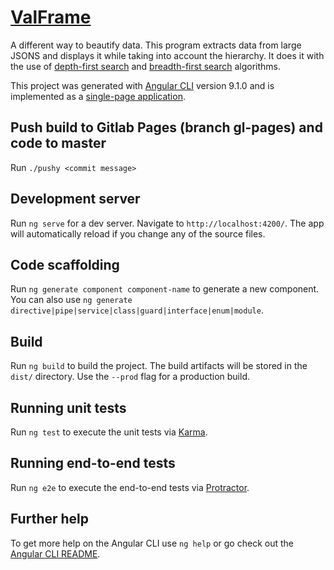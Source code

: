 # [ValFrame](https://valfra.me/)
A different way to beautify data.
This program extracts data from large JSONS and displays it while taking into account the hierarchy. It does it with the use of [depth-first search](https://en.wikipedia.org/wiki/Depth-first_search) and [breadth-first search](https://en.wikipedia.org/wiki/Breadth-first_search) algorithms.

This project was generated with [Angular CLI](https://github.com/angular/angular-cli) version 9.1.0 and is implemented as a [single-page application](https://en.wikipedia.org/wiki/Single-page_application).

## Push build to Gitlab Pages (branch gl-pages) and code to master
Run `./pushy <commit message>`

## Development server

Run `ng serve` for a dev server. Navigate to `http://localhost:4200/`. The app will automatically reload if you change any of the source files.

## Code scaffolding

Run `ng generate component component-name` to generate a new component. You can also use `ng generate directive|pipe|service|class|guard|interface|enum|module`.

## Build

Run `ng build` to build the project. The build artifacts will be stored in the `dist/` directory. Use the `--prod` flag for a production build.

## Running unit tests

Run `ng test` to execute the unit tests via [Karma](https://karma-runner.github.io).

## Running end-to-end tests

Run `ng e2e` to execute the end-to-end tests via [Protractor](http://www.protractortest.org/).

## Further help

To get more help on the Angular CLI use `ng help` or go check out the [Angular CLI README](https://github.com/angular/angular-cli/blob/master/README.md).
